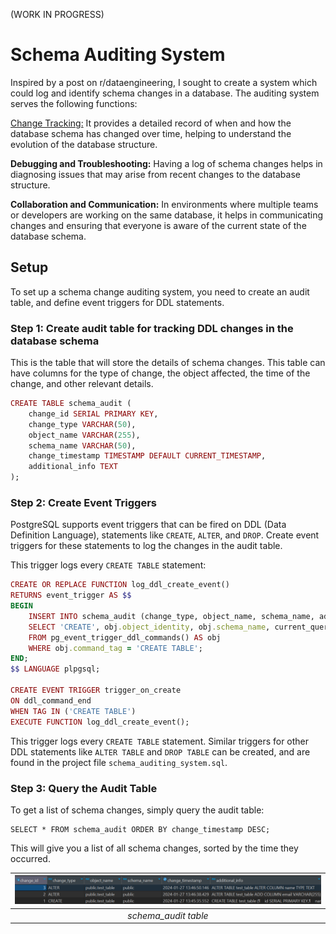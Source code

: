 (WORK IN PROGRESS)

# Schema Auditing System

Inspired by a post on r/dataengineering, I sought to create a system which could log and identify schema changes in a database. The auditing system serves the following functions:

<ins>Change Tracking:</ins>
It provides a detailed record of when and how the database schema has changed over time, helping to understand the evolution of the database structure.

**Debugging and Troubleshooting:** 
Having a log of schema changes helps in diagnosing issues that may arise from recent changes to the database structure.

**Collaboration and Communication:** 
In environments where multiple teams or developers are working on the same database, it helps in communicating changes and ensuring that everyone is aware of the current state of the database schema.

## Setup
To set up a schema change auditing system, you need to create an audit table, and define event triggers for DDL statements. 

### Step 1: Create audit table for tracking DDL changes in the database schema

This is the table that will store the details of schema changes. This table can have columns for the type of change, the object affected, the time of the change, and other relevant details.

```ruby
CREATE TABLE schema_audit (
    change_id SERIAL PRIMARY KEY,
    change_type VARCHAR(50),
    object_name VARCHAR(255),
    schema_name VARCHAR(50),
    change_timestamp TIMESTAMP DEFAULT CURRENT_TIMESTAMP,
    additional_info TEXT
);
```

### Step 2: Create Event Triggers

PostgreSQL supports event triggers that can be fired on DDL (Data Definition Language), statements like `CREATE`, `ALTER`, and `DROP`. Create event triggers for these statements to log the changes in the audit table.

This trigger logs every `CREATE TABLE` statement:

```ruby
CREATE OR REPLACE FUNCTION log_ddl_create_event()
RETURNS event_trigger AS $$
BEGIN
    INSERT INTO schema_audit (change_type, object_name, schema_name, additional_info)
    SELECT 'CREATE', obj.object_identity, obj.schema_name, current_query()
    FROM pg_event_trigger_ddl_commands() AS obj
    WHERE obj.command_tag = 'CREATE TABLE';
END;
$$ LANGUAGE plpgsql;

CREATE EVENT TRIGGER trigger_on_create
ON ddl_command_end
WHEN TAG IN ('CREATE TABLE')
EXECUTE FUNCTION log_ddl_create_event();
```

This trigger logs every `CREATE TABLE` statement. Similar triggers for other DDL statements like `ALTER TABLE` and `DROP TABLE` can be created, and are found in the project file `schema_auditing_system.sql`.

### Step 3: Query the Audit Table

To get a list of schema changes, simply query the audit table:

```
SELECT * FROM schema_audit ORDER BY change_timestamp DESC;
```

This will give you a list of all schema changes, sorted by the time they occurred.

| ![schema_table](schema_table.png) |
|:--:| 
| *schema_audit table* |


